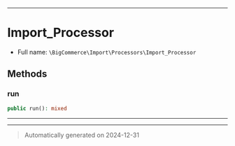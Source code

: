***

# Import_Processor





* Full name: `\BigCommerce\Import\Processors\Import_Processor`



## Methods


### run



```php
public run(): mixed
```












***


***
> Automatically generated on 2024-12-31
